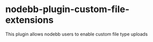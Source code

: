 # nodebb-plugin-custom-file-extensions
This plugin allows nodebb users to enable custom file type uploads